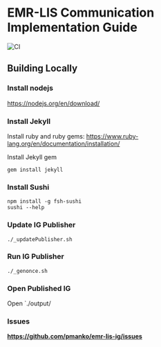 # EMR-LIS Communication Implementation Guide

![CI](https://github.com/pmanko/emr-lmis-ig/workflows/CI/badge.svg)

## Building Locally

### Install nodejs
https://nodejs.org/en/download/

### Install Jekyll
Install ruby and ruby gems:
https://www.ruby-lang.org/en/documentation/installation/

Install Jekyll gem
```
gem install jekyll
```

### Install Sushi
```
npm install -g fsh-sushi
sushi --help
```

### Update IG Publisher
```
./_updatePublisher.sh
```

### Run IG Publisher
```
./_genonce.sh
```

### Open Published IG
Open `./output/


### Issues
__https://github.com/pmanko/emr-lis-ig/issues__  

